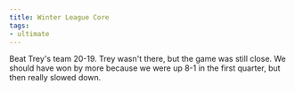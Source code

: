 ```yaml
---
title: Winter League Core
tags:
- ultimate
---
```


Beat Trey's team 20-19. Trey wasn't there, but the game was still close. We should have won by more because we were up 8-1 in the first quarter, but then really slowed down.
